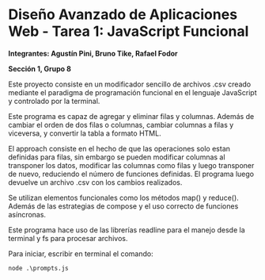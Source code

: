 # Diseño Avanzado de Aplicaciones Web - Tarea 1: JavaScript Funcional

**Integrantes: Agustín Pini, Bruno Tike, Rafael Fodor**

**Sección 1, Grupo 8**

Este proyecto consiste en un modificador sencillo de archivos .csv creado mediante el paradigma de programación funcional en el lenguaje JavaScript y controlado por la terminal.

Este programa es capaz de agregar y eliminar filas y columnas. Además de cambiar el orden de dos filas o columnas, cambiar columnas a filas y viceversa, y convertir la tabla a formato HTML.

El approach consiste en el hecho de que las operaciones solo estan definidas para filas, sin embargo se pueden modificar columnas al transponer los datos, modificar las columnas como filas y luego transponer de nuevo, reduciendo el número de funciones definidas. El programa luego devuelve un archivo .csv con los cambios realizados.

Se utilizan elementos funcionales como los métodos map() y reduce(). Además de las estrategias de compose y el uso correcto de funciones asíncronas.

Este programa hace uso de las librerías readline para el manejo desde la terminal y fs para procesar archivos.

Para iniciar, escribir en terminal el comando:
```
node .\prompts.js
```